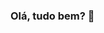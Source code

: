 ### Olá, tudo bem? 👋

<!--
**Marcelo-hta/Marcelo-hta** is a ✨ _special_ ✨ repository because its `README.md` (this file) appears on your GitHub profile.

Here are some ideas to get you started:

- 🔭 I’m currently working on Tijuca Alimentos;
- 🌱 I’m currently learning Javascript;
- 📫 How to reach me: henriquemarcelo784@gmail.com
- 😄 Pronouns: Ele/Dele
-->
